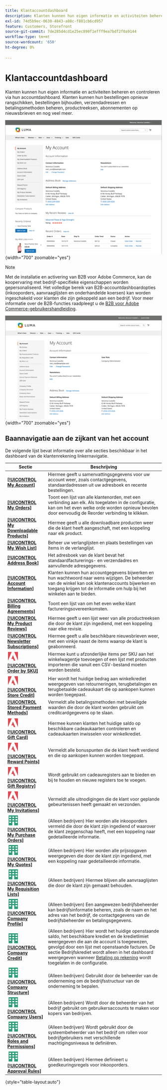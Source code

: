 ```yaml
---
title: Klantaccountdashboard
description: Klanten kunnen hun eigen informatie en activiteiten beheren en controleren via het dashboard voor hun klantenaccount.
exl-id: 74d5b9ec-0630-4843-a88c-f881cb6cd957
feature: Customers, Storefront
source-git-commit: 7de285d4cd1e25ec890f1efff9ea7bdf2f0a9144
workflow-type: tm+mt
source-wordcount: '650'
ht-degree: 0%

---
```


# Klantaccountdashboard

Klanten kunnen hun eigen informatie en activiteiten beheren en controleren via hun accountdashboard. Klanten kunnen hun bestellingen opnieuw rangschikken, bestellingen bijhouden, verzendadressen en betalingsmethoden beheren, productreeksen, abonnementen op nieuwsbrieven en nog veel meer.

![Accountdashboard op de winkel](assets/customer-account-dashboard.png){width="700" zoomable="yes"}

>[!NOTE]
>
> Met de installatie en activering van B2B voor Adobe Commerce, kan de koopervaring met bedrijf-specifieke eigenschappen worden gepersonaliseerd. Het volledige bereik van B2B-accountdashboardopties (inkooporders, aanvraaglijsten en onderhandelde koersen) kan worden ingeschakeld voor klanten die zijn gekoppeld aan een bedrijf. Voor meer informatie over de B2B-functies raadpleegt u de [B2B voor Adobe Commerce-gebruikershandleiding](../b2b/introduction.md).

![Het dashboard van de Rekening van het bedrijf op de storefront](assets/company-admin-account-dashboard.png){width="700" zoomable="yes"}

## Baannavigatie aan de zijkant van het account

De volgende lijst bevat informatie over alle secties beschikbaar in het dashboard van de klantenrekening linkernavigatie.

| Sectie | Beschrijving |
|------------------------------------------------------------------------------------------------------------------------------------------------------|----------------------------------------------------------------------------------------------------------------------------------------------------------------------------------------------------------------------------------------------------------------------------------------------------------------------------------------------------------------|
| [**[!UICONTROL My Account]**](../customers/account-dashboard-my-account.md) | Hiermee geeft u samenvattingsgegevens voor uw account weer, zoals contactgegevens, standaardadressen uit uw adresboek en recente bestellingen. |
| [**[!UICONTROL My Orders]**](../stores-purchase/orders-storefront.md#view-recently-ordered-products) | Toont een lijst van alle klantenorden, met een verbinding aan elk. Als toegelaten in de configuratie, kan om het even welke orde worden opnieuw bevolen door eenvoudig de Reorder verbinding te klikken. |
| [**[!UICONTROL My Downloadable Products]**](../catalog/product-create-downloadable.md#storefront-experience) | Hiermee geeft u alle downloadbare producten weer die de klant heeft aangeschaft, met een koppeling naar elk product. |
| [**[!UICONTROL My Wish List]**](../stores-purchase/wishlist-storefront.md) | Beheer uw verlanglijsten en plaats bestellingen van items in de verlanglijst. |
| [**[!UICONTROL Address Book]**](../customers/account-dashboard-address-book.md) | Het adresboek van de klant bevat het standaardfacturerings- en verzendadres en aanvullende adresgegevens. |
| [**[!UICONTROL Account Information]**](../customers/account-dashboard-account-information.md) | Klanten kunnen hun accountgegevens bijwerken en hun wachtwoord naar wens wijzigen. De beheerder van de winkel kan ook klantenaccounts bijwerken en toegang krijgen tot de informatie om hulp bij het winkelen aan te bieden. |
| [**[!UICONTROL Billing Agreements]**](../stores-purchase/paypal-billing-agreements.md#storefront-experience) | Toont een lijst van om het even welke klant factureringsovereenkomsten. |
| [**[!UICONTROL My Product Reviews]**](../merchandising-promotions/product-reviews.md#product-reviews-on-the-storefront) | Hiermee geeft u een lijst weer van alle productreeksen die door de klant zijn ingediend, met een koppeling naar elke revisie. |
| [**[!UICONTROL Newsletter Subscriptions]**](../merchandising-promotions/newsletters.md) | Hiermee geeft u alle beschikbare nieuwsbrieven weer, met een vinkje naast de items waarop de klant is geabonneerd. |
| ![Adobe Commerce](../assets/adobe-logo.svg) [**[!UICONTROL Order by SKU]**](../stores-purchase/order-by-sku.md#order-by-sku-from-a-customer-account) | Hiermee kunt u afzonderlijke items per SKU aan het winkelwagentje toevoegen of een lijst met producten importeren die vanuit een CSV-bestand moeten worden besteld. |
| ![Adobe Commerce](../assets/adobe-logo.svg) [**[!UICONTROL Store Credit]**](../customers/account-dashboard-store-credit.md) | Hier wordt het huidige bedrag aan winkelkrediet weergegeven van retourneringen, terugbetalingen en terugbetaalde cadeaukaart die op aankopen kunnen worden toegepast. |
| [**[!UICONTROL Stored Payment Methods]**](../stores-purchase/stored-payment-methods.md) | Vermeldt alle betalingsmethoden met beveiligde waarden die door de klant worden gebruikt om creditcardgegevens op te slaan. |
| ![Adobe Commerce](../assets/adobe-logo.svg) [**[!UICONTROL Gift Card]**](../catalog/product-gift-card-create.md) | Hiermee kunnen klanten het huidige saldo op beschikbare cadeaukaarten controleren en cadeaukaarten inwisselen voor winkelkrediet. |
| ![Adobe Commerce](../assets/adobe-logo.svg) [**[!UICONTROL Reward Points]**](../merchandising-promotions/rewards-loyalty.md) | Vermeldt alle bonuspunten die de klant heeft verdiend en die op aankopen kunnen worden toegepast. |
| ![Adobe Commerce](../assets/adobe-logo.svg) [**[!UICONTROL Gift Registry]**](../merchandising-promotions/gift-registries.md) | Wordt gebruikt om cadeauregisters aan te bieden en bij te houden en nieuwe registers toe te voegen. |
| ![Adobe Commerce](../assets/adobe-logo.svg) [**[!UICONTROL My Invitations]**](../merchandising-promotions/invitations.md) | Vermeldt alle uitnodigingen die de klant voor geplande gebeurtenissen heeft gemaakt en verzonden. |
| ![B2B voor Adobe Commerce](../assets/b2b.svg) [**[!UICONTROL My Purchase Orders]**](../b2b/account-dashboard-my-purchase-orders.md) | (Alleen bedrijven) Hier worden alle inkooporders vermeld die door de klant zijn ingediend of waarover de klant zeggenschap heeft, met een koppeling naar gedetailleerde informatie. |
| ![B2B voor Adobe Commerce](../assets/b2b.svg) [**[!UICONTROL My Quotes]**](../b2b/account-dashboard-my-quotes.md) | (Alleen bedrijven) Hier worden alle prijsopgaven weergegeven die door de klant zijn ingediend, met een koppeling naar gedetailleerde informatie. |
| ![B2B voor Adobe Commerce](../assets/b2b.svg) [**[!UICONTROL My Requisition Lists]**](../b2b/account-dashboard-requisition-lists-manage.md) | (Alleen bedrijven) Hiermee blijven alle aanvraaglijsten die door de klant zijn gemaakt behouden. |
| ![B2B voor Adobe Commerce](../assets/b2b.svg) [**[!UICONTROL Company Profile]**](../b2b/account-company-manage.md#update-a-company-profile) | (Alleen bedrijven) Een aangewezen bedrijfsbeheerder kan bedrijfsinformatie beheren, zoals de naam en het adres van het bedrijf, de contactgegevens van de bedrijfsbeheerder en betalingsgegevens. |
| ![B2B voor Adobe Commerce](../assets/b2b.svg) [**[!UICONTROL Company Credit]**](../b2b/credit-company.md#storefront-credit-information) | (Alleen bedrijven) Hier wordt het huidige openstaande saldo, het beschikbare krediet en de kredietlimiet weergegeven die aan de account is toegewezen, gevolgd door een lijst met openstaande facturen. De sectie Bedrijfskrediet wordt alleen in het dashboard weergegeven wanneer [Betaling op rekening](../b2b/enable-basic-features.md#configure-payment-on-account) wordt toegelaten in de configuratie. |
| ![B2B voor Adobe Commerce](../assets/b2b.svg) [**[!UICONTROL Company Structure]**](../b2b/account-company-structure.md) | (Alleen bedrijven) Gebruikt door de beheerder van de onderneming om de bedrijfsstructuur van de onderneming te bepalen. |
| ![B2B voor Adobe Commerce](../assets/b2b.svg) [**[!UICONTROL Company Users]**](../b2b/account-company-users.md) | (Alleen bedrijven) Wordt door de beheerder van het bedrijf gebruikt om gebruikersaccounts te maken voor kopers van bedrijven. |
| ![B2B voor Adobe Commerce](../assets/b2b.svg) [**[!UICONTROL Roles and Permissions]**](../b2b/account-company-roles-permissions.md) | (Alleen bedrijven) Wordt gebruikt door de systeembeheerder van het bedrijf om rollen voor bedrijfgebruikers met verschillende machtigingsniveaus te definiëren. |
| ![B2B voor Adobe Commerce](../assets/b2b.svg) [**[!UICONTROL Approval Rules]**](../b2b/account-dashboard-approval-rules.md) | (Alleen bedrijven) Hiermee definieert u goedkeuringsregels voor inkooporders. |

{style="table-layout:auto"}
